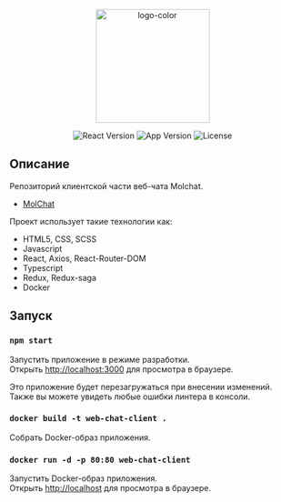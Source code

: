 <p align="center">
      <img src="https://i.ibb.co/z4DS2KG/logo-color.png" alt="logo-color" width="200">
</p>
<p align="center">
   <img src="https://img.shields.io/badge/React%20ver-16.7-informational" alt="React Version">
   <img src="https://img.shields.io/badge/App%20ver-0.1-blueviolet" alt="App Version">
   <img src="https://img.shields.io/badge/license-MIT-green" alt="License">
</p>

## Описание
Репозиторий клиентской части веб-чата Molchat.
- [MolChat](https://github.com/ArkhamX2/web-chat)

Проект использует такие технологии как:
- HTML5, CSS, SCSS
- Javascript
- React, Axios, React-Router-DOM
- Typescript
- Redux, Redux-saga
- Docker

## Запуск
### `npm start`

Запустить приложение в режиме разработки.\
Открыть [http://localhost:3000](http://localhost:3000) для просмотра в браузере.

Это приложение будет перезагружаться при внесении изменений.\
Также вы можете увидеть любые ошибки линтера в консоли.

### `docker build -t web-chat-client .`

Собрать Docker-образ приложения.

### `docker run -d -p 80:80 web-chat-client`

Запустить Docker-образ приложения.\
Открыть [http://localhost](http://localhost) для просмотра в браузере.
